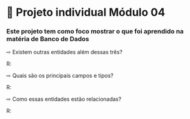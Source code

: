 # 🚀 Projeto individual Módulo 04


### Este projeto tem como foco mostrar o que foi aprendido na matéria de Banco de Dados



        
⇨ Existem outras entidades além dessas três?


R:


⇨ Quais são os principais campos e tipos?


R:


⇨ Como essas entidades estão relacionadas?


R:
